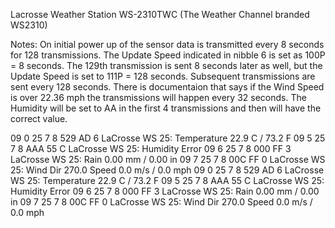 Lacrosse Weather Station WS-2310TWC (The Weather Channel branded WS2310)

Notes:
On initial power up of the sensor data is transmitted every 8 seconds for 128 transmissions.
The Update Speed indicated in nibble 6 is set as 100P = 8 seconds.
The 129th transmission is sent 8 seconds later as well, but the Update Speed is set to 111P = 128 seconds.
Subsequent transmissions are sent every 128 seconds.  There is documentaion that says if the Wind Speed is
over 22.36 mph the transmissions will happen every 32 seconds.
The Humidity will be set to AA in the first 4 transmissions and then will have the correct value.

09 0 25 7 8 529 AD 6  LaCrosse WS 25: Temperature 22.9 C / 73.2 F
09 5 25 7 8 AAA 55 C  LaCrosse WS 25: Humidity Error
09 6 25 7 8 000 FF 3  LaCrosse WS 25: Rain 0.00 mm / 0.00 in
09 7 25 7 8 00C FF 0  LaCrosse WS 25: Wind Dir 270.0  Speed 0.0 m/s / 0.0 mph
09 0 25 7 8 529 AD 6  LaCrosse WS 25: Temperature 22.9 C / 73.2 F
09 5 25 7 8 AAA 55 C  LaCrosse WS 25: Humidity Error
09 6 25 7 8 000 FF 3  LaCrosse WS 25: Rain 0.00 mm / 0.00 in
09 7 25 7 8 00C FF 0  LaCrosse WS 25: Wind Dir 270.0  Speed 0.0 m/s / 0.0 mph
